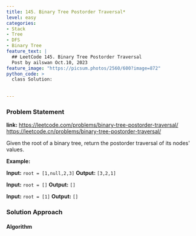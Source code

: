 ```yaml
---
title: 145. Binary Tree Postorder Traversal*
level: easy
categories:
- Stack
- Tree
- DFS
- Binary Tree
feature_text: |
  ## LeetCode 145. Binary Tree Postorder Traversal
  Post by ailswan Oct.10, 2023
feature_image: "https://picsum.photos/2560/600?image=872"
python_code: >
  class Solution:
        
   
---
```


### Problem Statement
**link:**
https://leetcode.com/problems/binary-tree-postorder-traversal/
https://leetcode.cn/problems/binary-tree-postorder-traversal/

Given the root of a binary tree, return the postorder traversal of its nodes' values.
 

**Example:**

**Input:** `root = [1,null,2,3]`
**Output:** `[3,2,1]`
 
**Input:** `root = []`
**Output:** `[]`

**Input:** `root = [1]`
**Output:** `[]`
 

### Solution Approach
 
#### Algorithm
 